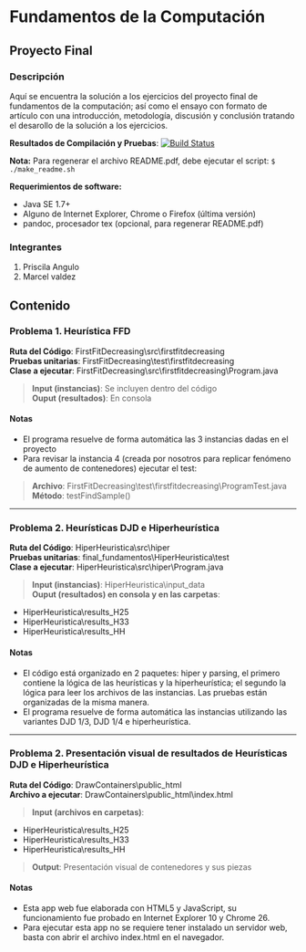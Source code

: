 # Fundamentos de la Computación
## Proyecto Final
### Descripción
Aquí se encuentra la solución a los ejercicios del proyecto final de fundamentos 
de la computación; así como el ensayo con formato de artículo con una 
introducción, metodología, discusión y conclusión tratando el desarollo de la 
solución a los ejercicios.

**Resultados de Compilación y Pruebas**: [![Build Status](https://travis-ci.org/marcel-valdez/final_fundamentos.png?branch=master)](https://travis-ci.org/marcel-valdez/final_fundamentos)  

**Nota:** Para regenerar el archivo README.pdf, debe ejecutar el script: `$ ./make_readme.sh`  

**Requerimientos de software:**

- Java SE 1.7+
- Alguno de Internet Explorer, Chrome o Firefox (última versión)
- pandoc, procesador tex (opcional, para regenerar README.pdf)

### Integrantes

1. Priscila Angulo
2. Marcel valdez

## Contenido

### Problema 1. Heurística FFD

**Ruta del Código**: FirstFitDecreasing\\src\\firstfitdecreasing  
**Pruebas unitarias**: FirstFitDecreasing\\test\\firstfitdecreasing  
**Clase a ejecutar**: FirstFitDecreasing\\src\\firstfitdecreasing\\Program.java  

> **Input (instancias)**: Se incluyen dentro del código  
> **Ouput (resultados)**: En consola

#### Notas
- El programa resuelve de forma automática las 3 instancias dadas en el proyecto
- Para revisar la instancia 4 (creada por nosotros para replicar fenómeno de aumento de contenedores) ejecutar el test:

> **Archivo**: FirstFitDecreasing\\test\\firstfitdecreasing\\ProgramTest.java  
> **Método**: testFindSample()

______________________________________________________________

### Problema 2. Heurísticas DJD e Hiperheurística

**Ruta del Código**: HiperHeuristica\\src\\hiper  
**Pruebas unitarias**: final_fundamentos\\HiperHeuristica\\test  
**Clase a ejecutar**: HiperHeuristica\\src\\hiper\\Program.java

> **Input (instancias)**: HiperHeuristica\\input_data  
> **Ouput (resultados) en consola y en las carpetas**:  
  - HiperHeuristica\\results_H25  
  - HiperHeuristica\\results_H33  
  - HiperHeuristica\\results_HH  

#### Notas
- El código está organizado en 2 paquetes: hiper y parsing, el primero contiene la lógica de las heurísticas y la hiperheurística; el segundo la lógica para leer los archivos de las instancias. Las pruebas están organizadas de la misma manera.
- El programa resuelve de forma automática las instancias utilizando las variantes DJD 1/3, DJD 1/4 e hiperheurística.

______________________________________________________________

### Problema 2. Presentación visual de resultados de Heurísticas DJD e Hiperheurística

**Ruta del Código**: DrawContainers\\public_html  
**Archivo a ejecutar**: DrawContainers\\public_html\\index.html

> **Input (archivos en carpetas)**:  
  - HiperHeuristica\\results_H25  
  - HiperHeuristica\\results_H33  
  - HiperHeuristica\\results_HH  

> **Output**: Presentación visual de contenedores y sus piezas


#### Notas
- Esta app web fue elaborada con HTML5 y JavaScript, su funcionamiento fue probado en Internet Explorer 10 y Chrome 26.
- Para ejecutar esta app no se requiere tener instalado un servidor web, basta con abrir el archivo index.html en el navegador.
